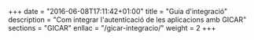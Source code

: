 +++
date        = "2016-06-08T17:11:42+01:00"
title       = "Guia d'integració"
description = "Com integrar l'autenticació de les aplicacions amb GICAR"
sections    = "GICAR"
enllac		= "/gicar-integracio/"
weight 		= 2
+++
